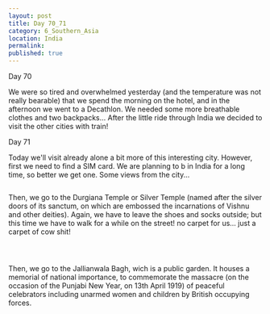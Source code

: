 ```yaml
---
layout: post
title: Day 70_71
category: 6_Southern_Asia
location: India
permalink: 
published: true
---
```

Day 70

We were so tired and overwhelmed yesterday (and the temperature was not really bearable) that we spend the morning on the hotel, and in the afternoon we went to a Decathlon. We needed some more breathable clothes and two backpacks... After the little ride through India we decided to visit the other cities with train!

Day 71

Today we'll visit already alone a bit more of this interesting city. However, first we need to find a SIM card. We are planning to b in India for a long time, so better we get one. Some views from the city...

<p><a
href="https://lh3.googleusercontent.com/u1l7ux5giDB-ZRORtU1LZy0g_kzCvCRNZrrY3snZYJdrXYkAV4frcVAYS7oaWZ56RKYV5XK1Zk5ThQq9-MhkLVGxR1OEOEd0atwV7hLkPJQ0F7-3ncCgReCjGbpRN4RFd6MQRZ73hvtjCpqtMLMhoxG13D1bjZHgni5N1vzeuozjnGrpjfA3-StZHD9xPUBnZO5wx1GNxiu6OTAACcCYK6EfWNHVMungXBGaC6P6Hq4NhtfGbg2gYoeiuoKYN1FhUs9lVITvtFCpAYBASRW_DOD4jJtkkqpfpTCW8QAqfhzqDDRr3B9dTc_9-pMI5BZMmgSr8p4RyYr_ArFno8yH79wpdrrql9wX0v-PM_Qfo_uRfni35zpkOmvKNar-knDQnCM2pU0EbmiNVq730IyPoEsuytKTy5E49mD1i58UU_hd--0iPIE7iNxx0wFZlxj2fV2yoei6ryJdORez7anLhbI1nnIOuV3Za9Aeo-ri8tZ9CTo5SfeQv03qhPfGzGWv4IZpIamwKN4ZY6ipj9BHBWmUIWu_Gv4r5aEvUfXLgMaax2BDtHMJW0Xpkeqq3LI3mGw0DkF6PYXRdjQnc8VbityBUYbsthc5JoYP0loDGSSanoQAtgwpVV3HoHHYMkKJ7NScF7x-9B43ut3tTeTR8BIZqiggqQEsoHmdOAONvwfgXFuRg4hAueDUfA=w835-h626-no"><img 
src="https://lh3.googleusercontent.com/u1l7ux5giDB-ZRORtU1LZy0g_kzCvCRNZrrY3snZYJdrXYkAV4frcVAYS7oaWZ56RKYV5XK1Zk5ThQq9-MhkLVGxR1OEOEd0atwV7hLkPJQ0F7-3ncCgReCjGbpRN4RFd6MQRZ73hvtjCpqtMLMhoxG13D1bjZHgni5N1vzeuozjnGrpjfA3-StZHD9xPUBnZO5wx1GNxiu6OTAACcCYK6EfWNHVMungXBGaC6P6Hq4NhtfGbg2gYoeiuoKYN1FhUs9lVITvtFCpAYBASRW_DOD4jJtkkqpfpTCW8QAqfhzqDDRr3B9dTc_9-pMI5BZMmgSr8p4RyYr_ArFno8yH79wpdrrql9wX0v-PM_Qfo_uRfni35zpkOmvKNar-knDQnCM2pU0EbmiNVq730IyPoEsuytKTy5E49mD1i58UU_hd--0iPIE7iNxx0wFZlxj2fV2yoei6ryJdORez7anLhbI1nnIOuV3Za9Aeo-ri8tZ9CTo5SfeQv03qhPfGzGWv4IZpIamwKN4ZY6ipj9BHBWmUIWu_Gv4r5aEvUfXLgMaax2BDtHMJW0Xpkeqq3LI3mGw0DkF6PYXRdjQnc8VbityBUYbsthc5JoYP0loDGSSanoQAtgwpVV3HoHHYMkKJ7NScF7x-9B43ut3tTeTR8BIZqiggqQEsoHmdOAONvwfgXFuRg4hAueDUfA=w835-h626-no" class="oversize" alt=""></a></p>


Then, we go to the Durgiana Temple or Silver Temple (named after the silver doors of its sanctum, on which are embossed the incarnations of Vishnu and other deities). Again, we have to leave the shoes and socks outside; but this time we have to walk for a while on the street! no carpet for us... just a carpet of cow shit!

<p><a
href="https://lh3.googleusercontent.com/wdYtVo91SeBHbFvcAb1-OURpHrxm-_iHZqTMB_2MTFvxemQPqNnt2j5Qif5DTxgDrZeheNSiNzfG8mZ2WIGg1BUlusarBt1Fomvl8NIgZ5LLK3uNr6rjdy1F4zLdbTc14GGEiXczWs68--_5CBbYpaNQuUO_3pxf9YC8tc6dfphzALy-x5OA73HsMIw51f3_Zs87VxcpdaJmCVDy8FRr0i_erK04nD-BBW35fIil3mKt8AbV1mYEt3-eZsy3GhcKC6qgDc7x1A7odoNCJ73Qf9CzGrXr3hbqljJlW5huMO56Nv9fDsHcONLg9YjLJbQqcrICJm12Skz-vp8Vxv3yQLR8gbtpg6rK8-ci_j6s00zB4KKO-XHt9CklCoM_OFG1nDyZVPcn-B62NsXumeVmFeAhoUWGjCHgqROPcPrSznckJakyfcTB8DJwr8iRy2g4EJNcRaoqy51LcREsG4lM4qyRzv8H7JF0jh6JiILkIgd_EBBtdKvcLOehR5bCNvPbZAmudrOoNiGT2MJzW8nibpZ3uxZwH6nmEmtc2CL7oBUxXY475ui_ng8KhgZfJVgwIPz7Lia3AT0hCeXdxB4bBz9f34qNW3N0FDxDFDH0TuAw6d_C2AWAVjaywBOTjBWtQ85FEFgTCCQrhBraFmNtfq7n4Cd4bGki5w0J353i8CNlUO0Io0ZlW_X5vA=w1044-h783-no"><img 
src="https://lh3.googleusercontent.com/wdYtVo91SeBHbFvcAb1-OURpHrxm-_iHZqTMB_2MTFvxemQPqNnt2j5Qif5DTxgDrZeheNSiNzfG8mZ2WIGg1BUlusarBt1Fomvl8NIgZ5LLK3uNr6rjdy1F4zLdbTc14GGEiXczWs68--_5CBbYpaNQuUO_3pxf9YC8tc6dfphzALy-x5OA73HsMIw51f3_Zs87VxcpdaJmCVDy8FRr0i_erK04nD-BBW35fIil3mKt8AbV1mYEt3-eZsy3GhcKC6qgDc7x1A7odoNCJ73Qf9CzGrXr3hbqljJlW5huMO56Nv9fDsHcONLg9YjLJbQqcrICJm12Skz-vp8Vxv3yQLR8gbtpg6rK8-ci_j6s00zB4KKO-XHt9CklCoM_OFG1nDyZVPcn-B62NsXumeVmFeAhoUWGjCHgqROPcPrSznckJakyfcTB8DJwr8iRy2g4EJNcRaoqy51LcREsG4lM4qyRzv8H7JF0jh6JiILkIgd_EBBtdKvcLOehR5bCNvPbZAmudrOoNiGT2MJzW8nibpZ3uxZwH6nmEmtc2CL7oBUxXY475ui_ng8KhgZfJVgwIPz7Lia3AT0hCeXdxB4bBz9f34qNW3N0FDxDFDH0TuAw6d_C2AWAVjaywBOTjBWtQ85FEFgTCCQrhBraFmNtfq7n4Cd4bGki5w0J353i8CNlUO0Io0ZlW_X5vA=w1044-h783-no" class="oversize" alt=""></a></p>

<p><a
href="https://lh3.googleusercontent.com/aEWxZE5rygCz3bNWy6M51AS2Q2sfYezdg9voip6E7vQD34opv-G8eN3SCuXzSe0mSDE80IdWTQl7cqc8wgZwCUXyMfHUUIDhKKMAGU5DIBf8TeIy_B_QTdA-N-HN6GsIKDSLRU1jlhPq14DTJDztNGKiDa4GTZMp9N9LK65gIH_Us1iYHdixptfbqnFjL9bfc-xkbZAGwWl94YEbNxTFj_wqAGxmP2gCMHIjkakcz4bQPaNuupiyDz3Et5wov61kNSgU_aQaz0nZP6kzqd4zwNFX1yWQYQKSu9Y6zGmF_WJgiEDQlwUgY5Nw65brjWVnlb1kZeQpr5oCPGJfJIX2RmNF_4Q6YO6OtU1v6BmNsmDie5_uIAYyouXA1FPS0vfDOrqFe0dpuJZAvMibP9yyvsRBZZJ8afuV5AWcH_bZeuvVDOUkcwowYLL13-vtBrkRw6gj8e_vScjhPzLIHCV_gbdVfMtA21R-XcjXHOb9CJ8nQ0ZaCScmsDsicGnOlVM4G9nhKDeQWR-D0QXPoHCIgvzxU5OXVDSWGikiW2hTjYw5pknorQPz0-hGEvxB5nKDr_N89jKg1adN7tYtUkgMz4hJHL7e240PRHHIF1X5VUT6ZYK0fBWx7Tt9sxj-OFIX5cApQfxmkOsVSTEgCFTX5Spy_yXSMZEB_Dmn-YuvOwWSxi534n8MUr3Gtw=w1044-h783-no"><img 
src="https://lh3.googleusercontent.com/aEWxZE5rygCz3bNWy6M51AS2Q2sfYezdg9voip6E7vQD34opv-G8eN3SCuXzSe0mSDE80IdWTQl7cqc8wgZwCUXyMfHUUIDhKKMAGU5DIBf8TeIy_B_QTdA-N-HN6GsIKDSLRU1jlhPq14DTJDztNGKiDa4GTZMp9N9LK65gIH_Us1iYHdixptfbqnFjL9bfc-xkbZAGwWl94YEbNxTFj_wqAGxmP2gCMHIjkakcz4bQPaNuupiyDz3Et5wov61kNSgU_aQaz0nZP6kzqd4zwNFX1yWQYQKSu9Y6zGmF_WJgiEDQlwUgY5Nw65brjWVnlb1kZeQpr5oCPGJfJIX2RmNF_4Q6YO6OtU1v6BmNsmDie5_uIAYyouXA1FPS0vfDOrqFe0dpuJZAvMibP9yyvsRBZZJ8afuV5AWcH_bZeuvVDOUkcwowYLL13-vtBrkRw6gj8e_vScjhPzLIHCV_gbdVfMtA21R-XcjXHOb9CJ8nQ0ZaCScmsDsicGnOlVM4G9nhKDeQWR-D0QXPoHCIgvzxU5OXVDSWGikiW2hTjYw5pknorQPz0-hGEvxB5nKDr_N89jKg1adN7tYtUkgMz4hJHL7e240PRHHIF1X5VUT6ZYK0fBWx7Tt9sxj-OFIX5cApQfxmkOsVSTEgCFTX5Spy_yXSMZEB_Dmn-YuvOwWSxi534n8MUr3Gtw=w1044-h783-no" class="oversize" alt=""></a></p>

<p><a
href="https://lh3.googleusercontent.com/9MwVEnjRa_8fqbVoPrkPjbZO1w9JkFWeQ4jPzrHVl_FQDP_2eOkZtYka1UL9Z9MF_CAUd2ArvGEZDoMxZRD2_4mVoZZQg-bxnjE4riuPxYTZa1HD0pvrF5vcp6z8mHNszsZe7mDEBCmHi_TCt2vdjfRTxCnmqMIc4Mh5x0EhhHHMEwtoEMHhiX4paF8NEjdWbzSHZSV84iboaVXku-FgmXWUJrO-omKz_MVVA2JfrgWwtjVYsMbSCHuoiroZCGCzgOAZwOXpg2SFqqjYqThbMEhJBWcr8uuimF6dKFEw293ml_HrWvv---EICYnbEXE9DpdQUokbkGZ3gaY-MA7fiwPhZrcaoAZxhnogB_eaRpnakVvFO_KT-8Jmmfe7MVHq6-JkfXwoP5qdfXTqPHv8TModv9aVDKc0p2ByCY8whjgNHUd9C7c1GDmlkLUarySDFlBfgJ0YgNi2Ejr7GYRO9a8tJSNM9ddqjuDnB5pB3YOuMEWf5aYDL6ahH82nCdezJ8mhCbPCZMl6UcHCk5QC2RxLQ-vj7oge7RYiyv-W8R-CCE72_wbTOkn174yQcoWCU-QQRnAPkTNQAUZE8eoTyBFMnIFkurwQI8x2KDv1b6EraZNA4d5hJQo9ARuAFS48Qsn5HWerkl3L5xpNd8IRZ2yjU6KxcjF_nbln0-ZN-HpSDppKgpIUAcdvGw=w587-h782-no"><img 
src="https://lh3.googleusercontent.com/9MwVEnjRa_8fqbVoPrkPjbZO1w9JkFWeQ4jPzrHVl_FQDP_2eOkZtYka1UL9Z9MF_CAUd2ArvGEZDoMxZRD2_4mVoZZQg-bxnjE4riuPxYTZa1HD0pvrF5vcp6z8mHNszsZe7mDEBCmHi_TCt2vdjfRTxCnmqMIc4Mh5x0EhhHHMEwtoEMHhiX4paF8NEjdWbzSHZSV84iboaVXku-FgmXWUJrO-omKz_MVVA2JfrgWwtjVYsMbSCHuoiroZCGCzgOAZwOXpg2SFqqjYqThbMEhJBWcr8uuimF6dKFEw293ml_HrWvv---EICYnbEXE9DpdQUokbkGZ3gaY-MA7fiwPhZrcaoAZxhnogB_eaRpnakVvFO_KT-8Jmmfe7MVHq6-JkfXwoP5qdfXTqPHv8TModv9aVDKc0p2ByCY8whjgNHUd9C7c1GDmlkLUarySDFlBfgJ0YgNi2Ejr7GYRO9a8tJSNM9ddqjuDnB5pB3YOuMEWf5aYDL6ahH82nCdezJ8mhCbPCZMl6UcHCk5QC2RxLQ-vj7oge7RYiyv-W8R-CCE72_wbTOkn174yQcoWCU-QQRnAPkTNQAUZE8eoTyBFMnIFkurwQI8x2KDv1b6EraZNA4d5hJQo9ARuAFS48Qsn5HWerkl3L5xpNd8IRZ2yjU6KxcjF_nbln0-ZN-HpSDppKgpIUAcdvGw=w587-h782-no" class="oversize" alt=""></a></p>

Then, we go to the Jallianwala Bagh, wich is a public garden. It houses a memorial of national importance, to commemorate the massacre (on the occasion of the Punjabi New Year, on 13th April 1919) of peaceful celebrators including unarmed women and children by British occupying forces.

<p><a
href="https://lh3.googleusercontent.com/TIgYR3rftR4647BwJEmvfw-iy9OP_gZ2_Y2vzti1DxdMnfRnFGDXMe-eY-Huxg7ohtrwzEzwxSLdDeEFCmeyKnbVRvdmoKJmi46IinNpUDWtub3YTQUViqDoSH1JtUVK_tG99d3RkeJOekxCsu97OuBMHsL24C7HYNzFuVyZ4st1RQSisg2rdoEKqi_wCgltbrdWueRnaB56DqvRiSJyzstGPZ9iPfPuipooczBa2kOsHBL-Gu8iximzjxhW-1GtTRxBRBwgv4tCHbx1OMV_btkZ9h71JT260dmQMQPIiRdEfjo9wagddEBZ0D2jklzsa5n5--KJkrLfvhqCwgJMuZuStHhnPMG7gMSj9JzLrSdV4bK07UtoK15PM0NmNBzMp3IP8uG9QXUEAvwe54XBjjVesk62cFF_fZdlKcUgjyKDJx-gFz0ThonibkisvV4dv_HratlT7qq2tcBbm5Vld0UnXUHhj5aVaJJTMh4lMO6yN2HC9hiT89_ScajVvN8UMduRrZoxTCbpjxWl-kAjtMFpofuZYN6S-pZanJCvbtd4n8yc47_d0zFxwGtsN7-gprszbpkMxPXY-4c1Dj6b4Gh7ZVHailubDM9StklU1O6r1FQLQtN54JmH9pUV2dxsPPKMD3h7TtGCJBBd2LJ1Yg39qW6C6tjqRE90vKb-wWxV1-EskfPNbqfsMQ=w835-h626-no"><img 
src="https://lh3.googleusercontent.com/TIgYR3rftR4647BwJEmvfw-iy9OP_gZ2_Y2vzti1DxdMnfRnFGDXMe-eY-Huxg7ohtrwzEzwxSLdDeEFCmeyKnbVRvdmoKJmi46IinNpUDWtub3YTQUViqDoSH1JtUVK_tG99d3RkeJOekxCsu97OuBMHsL24C7HYNzFuVyZ4st1RQSisg2rdoEKqi_wCgltbrdWueRnaB56DqvRiSJyzstGPZ9iPfPuipooczBa2kOsHBL-Gu8iximzjxhW-1GtTRxBRBwgv4tCHbx1OMV_btkZ9h71JT260dmQMQPIiRdEfjo9wagddEBZ0D2jklzsa5n5--KJkrLfvhqCwgJMuZuStHhnPMG7gMSj9JzLrSdV4bK07UtoK15PM0NmNBzMp3IP8uG9QXUEAvwe54XBjjVesk62cFF_fZdlKcUgjyKDJx-gFz0ThonibkisvV4dv_HratlT7qq2tcBbm5Vld0UnXUHhj5aVaJJTMh4lMO6yN2HC9hiT89_ScajVvN8UMduRrZoxTCbpjxWl-kAjtMFpofuZYN6S-pZanJCvbtd4n8yc47_d0zFxwGtsN7-gprszbpkMxPXY-4c1Dj6b4Gh7ZVHailubDM9StklU1O6r1FQLQtN54JmH9pUV2dxsPPKMD3h7TtGCJBBd2LJ1Yg39qW6C6tjqRE90vKb-wWxV1-EskfPNbqfsMQ=w835-h626-no" class="oversize" alt=""></a></p>

<p><a
href="https://lh3.googleusercontent.com/iP5RHNQFO9k2g6H5NP2jO6exD4SHy9tcw7OJ9nmTXUyKljX278BNyScNZ5VaPCQlBCQTxKYU2XVpLr93R9KufOM8nKV0ohcj6PI_BTriCWYIULNqwaslYJ8SZKDhpsyWiWnMFXheYVAWcpGVjUjbPeHXpXlUsqqeiEMe09TuYSK-jrhG6adshyQRumlkRsgNy1g6HPAKBfx6K0qqA688P1f8UBg-w93O_PEv0gbXFGHyOwFiOKIoejhv8lr4k5l5dx3QYxc89iLiHelk2ecVEcTlJdcd9iv6vcTyamZspECmv-lVjpGyimftuYSWF80I_Do-M7SkjLzqsAZz9kURDXxsf-b6--IhKNuFYs6dVzbHe5cOZ6Cytb5uL8445DMnD_7xLdhaf3CQucaaxuwnocCZU5ra7MTzbCLDRK76mlkwCHJ-a-jycWWJe5z1Te0x-fl27aZS5WvZYLopPf6mZVWGqT2cATSw0byWNWUm777FbmjQ-pNhCrTd-dFdh7M047Wyh3tGNdhPDlhQi5AMjfKtdWdk6V48BaLJCUulMwBXnOZwlhK7tzc0MohQtSu4MJK6q5PoNyPScsiNjgTAtVtHcnJwBHr9cLOQr3CrCx7kNkII9buaggG_wjwAjEQqLsgJwOYtbGHeaFERUWFc-v6fqV2ywEyPYWST5ecDMLg96yQ5kl5CghJ6yQ=w1044-h783-no"><img 
src="https://lh3.googleusercontent.com/iP5RHNQFO9k2g6H5NP2jO6exD4SHy9tcw7OJ9nmTXUyKljX278BNyScNZ5VaPCQlBCQTxKYU2XVpLr93R9KufOM8nKV0ohcj6PI_BTriCWYIULNqwaslYJ8SZKDhpsyWiWnMFXheYVAWcpGVjUjbPeHXpXlUsqqeiEMe09TuYSK-jrhG6adshyQRumlkRsgNy1g6HPAKBfx6K0qqA688P1f8UBg-w93O_PEv0gbXFGHyOwFiOKIoejhv8lr4k5l5dx3QYxc89iLiHelk2ecVEcTlJdcd9iv6vcTyamZspECmv-lVjpGyimftuYSWF80I_Do-M7SkjLzqsAZz9kURDXxsf-b6--IhKNuFYs6dVzbHe5cOZ6Cytb5uL8445DMnD_7xLdhaf3CQucaaxuwnocCZU5ra7MTzbCLDRK76mlkwCHJ-a-jycWWJe5z1Te0x-fl27aZS5WvZYLopPf6mZVWGqT2cATSw0byWNWUm777FbmjQ-pNhCrTd-dFdh7M047Wyh3tGNdhPDlhQi5AMjfKtdWdk6V48BaLJCUulMwBXnOZwlhK7tzc0MohQtSu4MJK6q5PoNyPScsiNjgTAtVtHcnJwBHr9cLOQr3CrCx7kNkII9buaggG_wjwAjEQqLsgJwOYtbGHeaFERUWFc-v6fqV2ywEyPYWST5ecDMLg96yQ5kl5CghJ6yQ=w1044-h783-no" class="oversize" alt=""></a></p>


